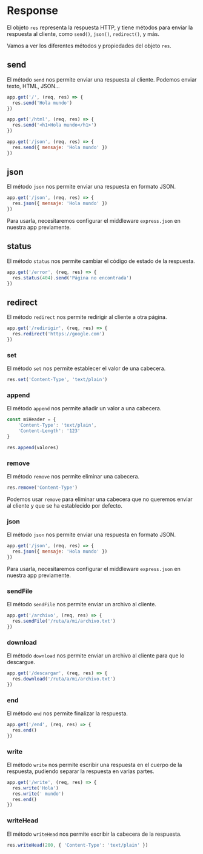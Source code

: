 # Response

El objeto `res` representa la respuesta HTTP, y tiene métodos para enviar la respuesta al cliente, como `send()`, `json()`, `redirect()`, y más.

Vamos a ver los diferentes métodos y propiedades del objeto `res`.

## send

El método `send` nos permite enviar una respuesta al cliente. Podemos enviar texto, HTML, JSON...

```js
app.get('/', (req, res) => {
  res.send('Hola mundo')
})

app.get('/html', (req, res) => {
  res.send('<h1>Hola mundo</h1>')
})

app.get('/json', (req, res) => {
  res.send({ mensaje: 'Hola mundo' })
})

```

## json

El método `json` nos permite enviar una respuesta en formato JSON.

```js
app.get('/json', (req, res) => {
  res.json({ mensaje: 'Hola mundo' })
})
```

Para usarla, necesitaremos configurar el middleware `express.json` en nuestra app previamente.

## status

El método `status` nos permite cambiar el código de estado de la respuesta.

```js
app.get('/error', (req, res) => {
  res.status(404).send('Página no encontrada')
})
```

## redirect

El método `redirect` nos permite redirigir al cliente a otra página.

```js
app.get('/redirigir', (req, res) => {
  res.redirect('https://google.com')
})
```

### set

El método `set` nos permite establecer el valor de una cabecera.

```js
res.set('Content-Type', 'text/plain')
```

### append

El método `append` nos permite añadir un valor a una cabecera.

```js
const miHeader = {
    'Content-Type': 'text/plain',
    'Content-Length': '123'
}

res.append(valores)
```

### remove

El método `remove` nos permite eliminar una cabecera.

```js
res.remove('Content-Type')
```

Podemos usar `remove` para eliminar una cabecera que no queremos enviar al cliente y que se ha establecido por defecto.

### json

El método `json` nos permite enviar una respuesta en formato JSON.

```js
app.get('/json', (req, res) => {
  res.json({ mensaje: 'Hola mundo' })
})
```

Para usarla, necesitaremos configurar el middleware `express.json` en nuestra app previamente.

### sendFile

El método `sendFile` nos permite enviar un archivo al cliente.

```js
app.get('/archivo', (req, res) => {
  res.sendFile('/ruta/a/mi/archivo.txt')
})
```

### download

El método `download` nos permite enviar un archivo al cliente para que lo descargue.

```js
app.get('/descargar', (req, res) => {
  res.download('/ruta/a/mi/archivo.txt')
})
```

### end

El método `end` nos permite finalizar la respuesta.

```js
app.get('/end', (req, res) => {
  res.end()
})
```

### write

El método `write` nos permite escribir una respuesta en el cuerpo de la respuesta, pudiendo separar la respuesta en varias partes.

```js
app.get('/write', (req, res) => {
  res.write('Hola')
  res.write(' mundo')
  res.end()
})
```

### writeHead

El método `writeHead` nos permite escribir la cabecera de la respuesta.

```js
res.writeHead(200, { 'Content-Type': 'text/plain' })
```
